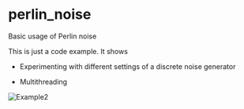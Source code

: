 # perlin_noise
Basic usage of Perlin noise

This is just a code example. It shows

- Experimenting with different settings of a discrete noise generator

- Multithreading

![Example2](http://46.32.229.68/img/perlin_noise.png)
